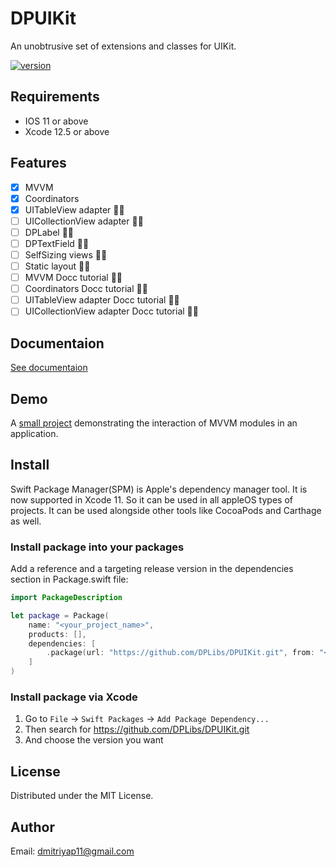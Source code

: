 # DPUIKit

An unobtrusive set of extensions and classes for UIKit.

[![version](https://img.shields.io/badge/version-4.0.0-white.svg)](https://semver.org)

## Requirements

* IOS 11 or above
* Xcode 12.5 or above

## Features

- [x] MVVM
- [x] Coordinators
- [x] UITableView adapter 👨‍💻
- [ ] UICollectionView adapter 👨‍💻
- [ ] DPLabel 👨‍💻
- [ ] DPTextField 👨‍💻
- [ ] SelfSizing views 👨‍💻
- [ ] Static layout 👨‍💻
- [ ] MVVM Docc tutorial 👨‍💻
- [ ] Coordinators Docc tutorial 👨‍💻
- [ ] UITableView adapter Docc tutorial 👨‍💻
- [ ] UICollectionView adapter Docc tutorial 👨‍💻

## Documentaion

[See documentaion](https://dplibs.github.io/DPUIKit-swift/documentation/dpuikit/)

## Demo
A [small project](/Demo) demonstrating the interaction of MVVM modules in an application.

## Install
Swift Package Manager(SPM) is Apple's dependency manager tool. It is now supported in Xcode 11. So it can be used in all appleOS types of projects. It can be used alongside other tools like CocoaPods and Carthage as well.

### Install package into your packages
Add a reference and a targeting release version in the dependencies section in Package.swift file:

```swift
import PackageDescription

let package = Package(
    name: "<your_project_name>",
    products: [],
    dependencies: [
        .package(url: "https://github.com/DPLibs/DPUIKit.git", from: "<current_version>")
    ]
)
```

### Install package via Xcode

1. Go to `File` -> `Swift Packages` -> `Add Package Dependency...`
2. Then search for <https://github.com/DPLibs/DPUIKit.git>
3. And choose the version you want

## License
Distributed under the MIT License.

## Author
Email: <dmitriyap11@gmail.com>

